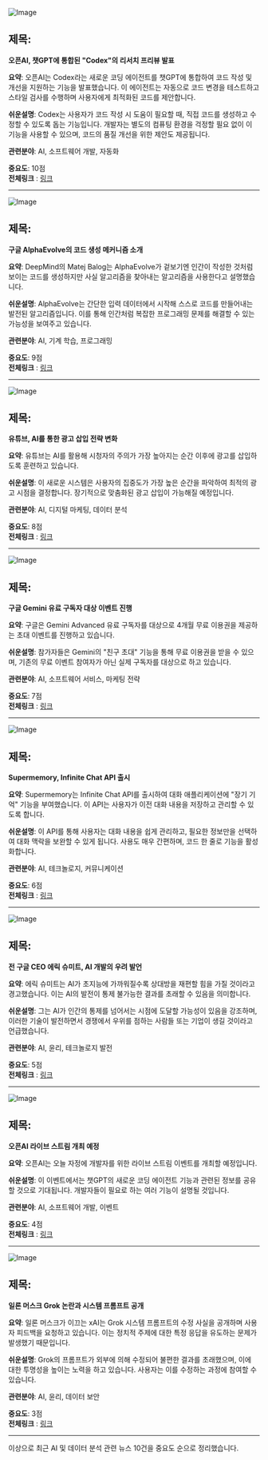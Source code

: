 ![Image](https://scontent-iad3-1.cdninstagram.com/v/t51.71878-15/499597131_997603389248105_289876125275005253_n.jpg?stp=dst-jpg_e35_tt6&_nc_cat=107&ccb=7-5&_nc_sid=18de74&_nc_ohc=kmWVyRNezVsQ7kNvwHNBTyM&_nc_oc=Adl8mccYoZesh782qf9NahrmrCj28EfC2hLQPXbEiVyBqzcz6gDkHN8GFQ0S6UxASx0&_nc_zt=23&_nc_ht=scontent-iad3-1.cdninstagram.com&edm=ACx9VUEEAAAA&_nc_gid=Sv5yT3CJ6f8gxv5cUC_Uqw&oh=00_AfJ4GvfUFySX9nCgmL-UE_Mz4FL13gTCc-1EhcEWLygjOw&oe=682D7D96)

## 제목:
**오픈AI, 챗GPT에 통합된 "Codex"의 리서치 프리뷰 발표**

**요약**: 오픈AI는 Codex라는 새로운 코딩 에이전트를 챗GPT에 통합하여 코드 작성 및 개선을 지원하는 기능을 발표했습니다. 이 에이전트는 자동으로 코드 변경을 테스트하고 스타일 검사를 수행하며 사용자에게 최적화된 코드를 제안합니다.

**쉬운설명**: Codex는 사용자가 코드 작성 시 도움이 필요할 때, 직접 코드를 생성하고 수정할 수 있도록 돕는 기능입니다. 개발자는 별도의 컴퓨팅 환경을 걱정할 필요 없이 이 기능을 사용할 수 있으며, 코드의 품질 개선을 위한 제안도 제공됩니다.

**관련분야**: AI, 소프트웨어 개발, 자동화

**중요도**: 10점  
**전체링크** :  [링크](https://www.threads.net/@choi.openai/post/DJumMc5xwGY)

---

![Image](https://scontent-iad3-1.cdninstagram.com/v/t51.71878-15/497848933_1728904804391639_7764168565768751266_n.jpg?stp=dst-jpg_e35_tt6&_nc_cat=109&ccb=7-5&_nc_sid=18de74&_nc_ohc=21ZBhXUXuJ4Q7kNvwGmd2Gn&_nc_oc=AdmC_-69wMDJel1W0MASCKq-zR3_rT71GPqmG6tsJnofUnkrRojjJxFoUx_TcVV58-0&_nc_zt=23&_nc_ht=scontent-iad3-1.cdninstagram.com&edm=ACx9VUEEAAAA&_nc_gid=Sv5yT3CJ6f8gxv5cUC_Uqw&oh=00_AfKaoyoZOwrE9IirtIB8W7NJTdGSUVe5PaKBjTbNdVC2Jw&oe=682D7E89)

## 제목:
**구글 AlphaEvolve의 코드 생성 메커니즘 소개**

**요약**: DeepMind의 Matej Balog는 AlphaEvolve가 겉보기엔 인간이 작성한 것처럼 보이는 코드를 생성하지만 사실 알고리즘을 찾아내는 알고리즘을 사용한다고 설명했습니다.

**쉬운설명**: AlphaEvolve는 간단한 입력 데이터에서 시작해 스스로 코드를 만들어내는 발전된 알고리즘입니다. 이를 통해 인간처럼 복잡한 프로그래밍 문제를 해결할 수 있는 가능성을 보여주고 있습니다.

**관련분야**: AI, 기계 학습, 프로그래밍

**중요도**: 9점  
**전체링크** :  [링크](https://www.threads.net/@choi.openai/post/DJtoLAzPPQc)

---

![Image](https://scontent-iad3-1.cdninstagram.com/v/t51.71878-15/497865676_17908712979112832_1360263913234492022_n.jpg?stp=dst-jpg_e35_tt6&_nc_cat=109&ccb=7-5&_nc_sid=18de74&_nc_ohc=PMGUbrJb_34Q7kNvwGZf-iq&_nc_oc=AdmkKKrQPewUYUWgjFyxXS6MD4B9RM8SNXR5ACM8BLyA5IFBnaZ3KrTf3QJInieXEgA&_nc_zt=23&_nc_ht=scontent-iad3-1.cdninstagram.com&edm=ACx9VUEEAAAA&_nc_gid=Sv5yT3CJ6f8gxv5cUC_Uqw&oh=00_AfJl_1jatbsVFAxUeGqgFP9rrMY-e4TpYOB75rTi5TiDzg&oe=682D91BA)

## 제목:
**유튜브, AI를 통한 광고 삽입 전략 변화**

**요약**: 유튜브는 AI를 활용해 시청자의 주의가 가장 높아지는 순간 이후에 광고를 삽입하도록 훈련하고 있습니다.

**쉬운설명**: 이 새로운 시스템은 사용자의 집중도가 가장 높은 순간을 파악하여 최적의 광고 시점을 결정합니다. 장기적으로 맞춤화된 광고 삽입이 가능해질 예정입니다.

**관련분야**: AI, 디지털 마케팅, 데이터 분석

**중요도**: 8점  
**전체링크** :  [링크](https://www.threads.net/@choi.openai/post/DJtdFgUvivH)

---

![Image](https://scontent-iad3-1.cdninstagram.com/v/t51.71878-15/498220528_17908696773112832_6622950743711283172_n.jpg?stp=dst-jpg_e35_tt6&_nc_cat=101&ccb=7-5&_nc_sid=18de74&_nc_ohc=VnPPLxp3NasQ7kNvwEAa8Mr&_nc_oc=AdlsXlWqaCEzL1p2zp3zi9PJcU0A4QDq1dEuu0liCFDaiGkFCcH_9e8UPpnM4HISHbo&_nc_zt=23&_nc_ht=scontent-iad3-1.cdninstagram.com&edm=ACx9VUEEAAAA&_nc_gid=Sv5yT3CJ6f8gxv5cUC_Uqw&oh=00_AfJliHxPoKw6yF6aBp2m9Yj7yr6o9WkcrY3DijvgNmhusw&oe=682D7F13)

## 제목:
**구글 Gemini 유료 구독자 대상 이벤트 진행**

**요약**: 구글은 Gemini Advanced 유료 구독자를 대상으로 4개월 무료 이용권을 제공하는 초대 이벤트를 진행하고 있습니다.

**쉬운설명**: 참가자들은 Gemini의 "친구 초대" 기능을 통해 무료 이용권을 받을 수 있으며, 기존의 무료 이벤트 참여자가 아닌 실제 구독자를 대상으로 하고 있습니다.

**관련분야**: AI, 소프트웨어 서비스, 마케팅 전략

**중요도**: 7점  
**전체링크** :  [링크](https://www.threads.net/@choi.openai/post/DJtTWffJRwI)

---

![Image](https://scontent-iad3-2.cdninstagram.com/v/t51.71878-15/498606504_1871764876698490_2365876310172566716_n.jpg?stp=dst-jpg_e35_tt6&_nc_cat=103&ccb=7-5&_nc_sid=18de74&_nc_ohc=RIU60kKBXkcQ7kNvwE3tz_Z&_nc_oc=AdmkTBpAJwCDzIx2Rf-IekMa12aTvutQ9t1yGiY01-LEbVJXDdYaoQloC1NqSQe7Nzs&_nc_zt=23&_nc_ht=scontent-iad3-2.cdninstagram.com&edm=ACx9VUEEAAAA&_nc_gid=Sv5yT3CJ6f8gxv5cUC_Uqw&oh=00_AfImW-EVbYX8vC0XdRI8PYUv0v_Mnpx3PeXkdqfZGACmfg&oe=682D6DA4)

## 제목:
**Supermemory, Infinite Chat API 출시**

**요약**: Supermemory는 Infinite Chat API를 출시하여 대화 애플리케이션에 "장기 기억" 기능을 부여했습니다. 이 API는 사용자가 이전 대화 내용을 저장하고 관리할 수 있도록 합니다.

**쉬운설명**: 이 API를 통해 사용자는 대화 내용을 쉽게 관리하고, 필요한 정보만을 선택하여 대화 맥락을 보완할 수 있게 됩니다. 사용도 매우 간편하며, 코드 한 줄로 기능을 활성화합니다.

**관련분야**: AI, 테크놀로지, 커뮤니케이션

**중요도**: 6점  
**전체링크** :  [링크](https://www.threads.net/@choi.openai/post/DJtI4MihAjl)

---

![Image](https://scontent-iad3-2.cdninstagram.com/v/t51.71878-15/497759793_1371762350701177_2596421220262825235_n.jpg?stp=dst-jpg_e35_tt6&_nc_cat=111&ccb=7-5&_nc_sid=18de74&_nc_ohc=X_0B9EysXp8Q7kNvwG0LJFA&_nc_oc=Adk8aJdIxGMw3yghMbRH4blsyGUytvMefNqZMEjiu6ZjpJkzcU1GnNWlmGLxLPgfDAE&_nc_zt=23&_nc_ht=scontent-iad3-2.cdninstagram.com&edm=ACx9VUEEAAAA&_nc_gid=Sv5yT3CJ6f8gxv5cUC_Uqw&oh=00_AfKZW6-XW64jZ9bSjO9KoJELhCeJKMAcRGl0MncfyB7dbg&oe=682D9C79)

## 제목:
**전 구글 CEO 에릭 슈미트, AI 개발의 우려 발언**

**요약**: 에릭 슈미트는 AI가 초지능에 가까워질수록 상대방을 재편할 힘을 가질 것이라고 경고했습니다. 이는 AI의 발전이 통제 불가능한 결과를 초래할 수 있음을 의미합니다.

**쉬운설명**: 그는 AI가 인간의 통제를 넘어서는 시점에 도달할 가능성이 있음을 강조하며, 이러한 기술이 발전하면서 경쟁에서 우위를 점하는 사람들 또는 기업이 생길 것이라고 언급했습니다.

**관련분야**: AI, 윤리, 테크놀로지 발전

**중요도**: 5점  
**전체링크** :  [링크](https://www.threads.net/@choi.openai/post/DJs8YPsvLNd)

---

![Image](https://scontent-iad3-1.cdninstagram.com/v/t51.71878-15/497754052_1228329992277973_6533017938866826105_n.jpg?stp=dst-jpg_e35_tt6&_nc_cat=109&ccb=7-5&_nc_sid=18de74&_nc_ohc=u4CAAK__m3QQ7kNvwF-ss92&_nc_oc=AdmDpi3dY--qQWsS4cRFltf5Gf780Vf9w0wukNN9mJOVYenyRLFpqdHkVA0FrEsAACM&_nc_zt=23&_nc_ht=scontent-iad3-1.cdninstagram.com&edm=ACx9VUEEAAAA&_nc_gid=Sv5yT3CJ6f8gxv5cUC_Uqw&oh=00_AfKEk2vWsyBOI40KlP0DmsdNdi6qWBhPq4PnIVXA_9Gs2g&oe=682D72BA)

## 제목:
**오픈AI 라이브 스트림 개최 예정**

**요약**: 오픈AI는 오늘 자정에 개발자를 위한 라이브 스트림 이벤트를 개최할 예정입니다.

**쉬운설명**: 이 이벤트에서는 챗GPT의 새로운 코딩 에이전트 기능과 관련된 정보를 공유할 것으로 기대됩니다. 개발자들이 필요로 하는 여러 기능이 설명될 것입니다.

**관련분야**: AI, 소프트웨어 개발, 이벤트

**중요도**: 4점  
**전체링크** :  [링크](https://www.threads.net/@choi.openai/post/DJst-Sku1s1)

---

![Image](https://scontent-iad3-1.cdninstagram.com/v/t51.71878-15/497342057_17908681629112832_5025658514520410194_n.jpg?stp=dst-jpg_e35_tt6&_nc_cat=101&ccb=7-5&_nc_sid=18de74&_nc_ohc=K44ngt5hteIQ7kNvwF6hnXg&_nc_oc=AdkgGIScKyORxijcrziXPNf2n5yE1qv5-BIFKWF6avSotPLG5T-1p4UrrLTFzMhoO_U&_nc_zt=23&_nc_ht=scontent-iad3-1.cdninstagram.com&edm=ACx9VUEEAAAA&_nc_gid=Sv5yT3CJ6f8gxv5cUC_Uqw&oh=00_AfIoWYEg7B9xf-C0bBebSUZo9vwyoBbB1ahLX6fF6YHBxA&oe=682D8E02)

## 제목:
**일론 머스크 Grok 논란과 시스템 프롬프트 공개**

**요약**: 일론 머스크가 이끄는 xAI는 Grok 시스템 프롬프트의 수정 사실을 공개하며 사용자 피드백을 요청하고 있습니다. 이는 정치적 주제에 대한 특정 응답을 유도하는 문제가 발생했기 때문입니다.

**쉬운설명**: Grok의 프롬프트가 외부에 의해 수정되어 불편한 결과를 초래했으며, 이에 대한 투명성을 높이는 노력을 하고 있습니다. 사용자는 이를 수정하는 과정에 참여할 수 있습니다.

**관련분야**: AI, 윤리, 데이터 보안

**중요도**: 3점  
**전체링크** :  [링크](https://www.threads.net/@choi.openai/post/DJsomQZvy1m)

--- 

이상으로 최근 AI 및 데이터 분석 관련 뉴스 10건을 중요도 순으로 정리했습니다.